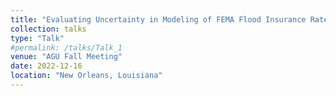 ```yaml
---
title: "Evaluating Uncertainty in Modeling of FEMA Flood Insurance Rate Maps (FIRMs) using Bayesian Model Averaging (BMA) and Hierarchical BMA"
collection: talks
type: "Talk"
#permalink: /talks/Talk_1
venue: "AGU Fall Meeting"
date: 2022-12-16
location: "New Orleans, Louisiana"
---
```



